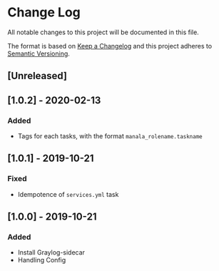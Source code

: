 # Change Log
All notable changes to this project will be documented in this file.

The format is based on [Keep a Changelog](http://keepachangelog.com/)
and this project adheres to [Semantic Versioning](http://semver.org/).

## [Unreleased]

## [1.0.2] - 2020-02-13
### Added
- Tags for each tasks, with the format `manala_rolename.taskname`

## [1.0.1] - 2019-10-21
### Fixed
- Idempotence of `services.yml` task

## [1.0.0] - 2019-10-21
### Added
- Install Graylog-sidecar
- Handling Config
